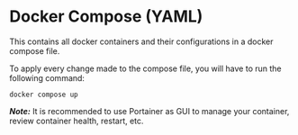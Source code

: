 # Docker Compose (YAML)

This contains all docker containers and their configurations in a docker compose file. 

To apply every change made to the compose file, you will have to run the following command:

`docker compose up`

***Note:*** It is recommended to use Portainer as GUI to manage your container, review container health, restart, etc.